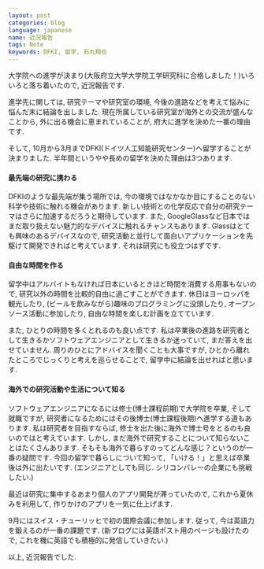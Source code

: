 ```yaml
---
layout: post
categories: blog
language: japanese
name: 近況報告
tags: Note
keywords: DFKI, 留学, 石丸翔也
---
```


大学院への進学が決まり(大阪府立大学大学院工学研究科に合格しました！)いろいろと落ち着いたので, 近況報告です.

進学先に関しては, 研究テーマや研究室の環境, 今後の進路などを考えて悩みに悩んだ末に結論を出しました.
現在所属している研究室が海外との交流が盛んなことから, 外に出る機会に恵まれていることが, 府大に進学を決めた一番の理由です.

そして, 10月から3月までDFKI(ドイツ人工知能研究センター)へ留学することが決まりました.
半年間というやや長めの留学を決めた理由は3つあります.

#### 最先端の研究に携わる
DFKIのような最先端が集う場所では, 今の環境ではなかなか目にすることのない科学や技術に触れる機会があります.
新しい技術との化学反応で自分の研究テーマはさらに加速するだろうと期待しています.
また, GoogleGlassなど日本ではまだ取り扱えない魅力的なデバイスに触れるチャンスもあります.
Glassはとても興味のあるデバイスなので, 研究活動と並行して面白いアプリケーションを先駆けて開発できればと考えています.
それは研究にも役立つはずです.

#### 自由な時間を作る
留学中はアルバイトもなければ日本にいるときほど時間を消費する用事もないので, 研究以外の時間を比較的自由に過ごすことができます.
休日はヨーロッパを観光したり, (ビールを飲みながら)趣味のプログラミングに没頭したり, オープンソース活動に参加したり, 自由な時間を楽しむ計画を立てています.

また, ひとりの時間を多くとれるのも良い点です.
私は卒業後の進路を研究者として生きるかソフトウェアエンジニアとして生きるか迷っていて, まだ答えを出せていません.
周りのひとにアドバイスを聞くことも大事ですが, ひとから離れたところでじっくりと考えを巡らせることで, 留学中に結論を出せればと思います.

#### 海外での研究活動や生活について知る
ソフトウェアエンジニアになるには修士(博士課程前期)で大学院を卒業, そして就職ですが, 研究者になるためにはその後博士(博士課程後期)へ進学する道もあります.
私は研究者を目指すならば, 修士を出た後に海外で博士号をとるのも良いのではと考えています.
しかし, まだ海外で研究することについて知らないことはたくさんあります.
そもそも海外で暮らすのってどんな感じ？というのが一番の疑問です.
今回の留学で暮らしについて知って, 「いける！」と思えば卒業後は外に出たいです.
(エンジニアとしても同じ. シリコンバレーの企業にも挑戦したい.)

最近は研究に集中するあまり個人のアプリ開発が滞っていたので, これから夏休みを利用して, 作りかけのアプリを一気に仕上げます.

9月にはスイス・チューリッヒで初の国際会議に参加します. 従って, 今は英語力を鍛えるのが一番の課題です. (新ブログには英語ポスト用のページも設けたので, これを機に英語でも積極的に発信していきたい.)

以上, 近況報告でした.

